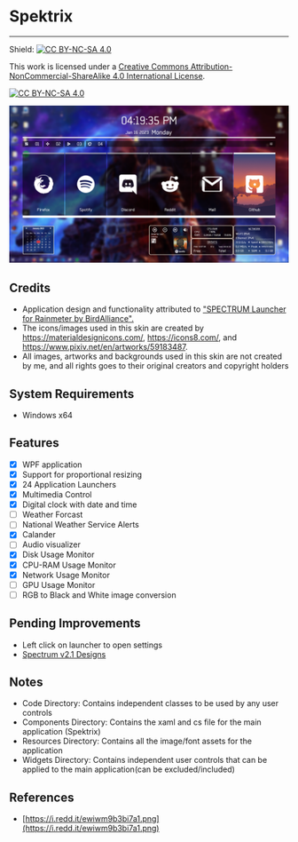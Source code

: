 # Spektrix
---

Shield: [![CC BY-NC-SA 4.0][cc-by-nc-sa-shield]][cc-by-nc-sa]

This work is licensed under a
[Creative Commons Attribution-NonCommercial-ShareAlike 4.0 International License][cc-by-nc-sa].

[![CC BY-NC-SA 4.0][cc-by-nc-sa-image]][cc-by-nc-sa]

[cc-by-nc-sa]: http://creativecommons.org/licenses/by-nc-sa/4.0/
[cc-by-nc-sa-image]: https://licensebuttons.net/l/by-nc-sa/4.0/88x31.png
[cc-by-nc-sa-shield]: https://img.shields.io/badge/License-CC%20BY--NC--SA%204.0-lightgrey.svg

![](https://github.com/josh-truong/Spektrix/blob/main/demo.png)

## Credits
 - Application design and functionality attributed to ["SPECTRUM Launcher for Rainmeter by BirdAlliance".](https://www.deviantart.com/birdalliance/art/SPECTRUM-Launcher-v3-for-Rainmeter-762183493)
 - The icons/images used in this skin are created by https://materialdesignicons.com/, https://icons8.com/, and https://www.pixiv.net/en/artworks/59183487.
 - All images, artworks and backgrounds used in this skin are not created by me, and all rights goes to their original creators and copyright holders

## System Requirements
- Windows x64

## Features
 - [x] WPF application
 - [x] Support for proportional resizing
 - [x] 24 Application Launchers
 - [x] Multimedia Control
 - [x] Digital clock with date and time
 - [ ] Weather Forcast
 - [ ] National Weather Service Alerts
 - [x] Calander
 - [ ] Audio visualizer
 - [x] Disk Usage Monitor
 - [x] CPU-RAM Usage Monitor
 - [x] Network Usage Monitor
 - [ ] GPU Usage Monitor
 - [ ] RGB to Black and White image conversion
 
## Pending Improvements
 - Left click on launcher to open settings
 - [Spectrum v2.1 Designs](https://www.deviantart.com/birdalliance/art/SPECTRUM-Launcher-v2-1-for-Rainmeter-747935537)

## Notes
 - Code Directory: Contains independent classes to be used by any user controls
 - Components Directory: Contains the xaml and cs file for the main application (Spektrix)
 - Resources Directory: Contains all the image/font assets for the application
 - Widgets Directory: Contains independent user controls that can be applied to the main application(can be excluded/included)

## References
- [https://i.redd.it/ewiwm9b3bi7a1.png](https://i.redd.it/ewiwm9b3bi7a1.png)
